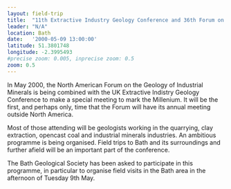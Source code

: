 ```yaml
---
layout: field-trip
title:  "11th Extractive Industry Geology Conference and 36th Forum on the Geology of Industrial Minerals: Bath, England"
leader: "N/A"
location: Bath
date:   '2000-05-09 13:00:00'
latitude: 51.3801748
longitude: -2.3995493
#precise zoom: 0.005, inprecise zoom: 0.5
zoom: 0.5
---
```

In May 2000, the North American Forum on the Geology of Industrial Minerals is being combined with the UK Extractive Indistry Geology Conference to make a special meeting to mark the Millenium. It will be the first, and perhaps only, time that the Forum will have its annual meeting outside North America.

Most of those attending will be geologists working in the quarrying, clay extraction, opencast coal and industrial minerals industries. An ambitious programme is being organised. Field trips to Bath and its surroundings and further afield will be an important part of the conference.

The Bath Geological Society has been asked to participate in this programme, in particular to organise field visits in the Bath area in the afternoon of Tuesday 9th May.